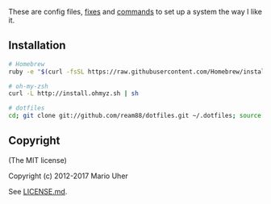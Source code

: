 These are config files, [fixes](Fixes.md) and [commands](Commands.md) to set up a system the way I like it.

## Installation

```sh
# Homebrew
ruby -e "$(curl -fsSL https://raw.githubusercontent.com/Homebrew/install/master/install)"

# oh-my-zsh
curl -L http://install.ohmyz.sh | sh

# dotfiles
cd; git clone git://github.com/ream88/dotfiles.git ~/.dotfiles; source ~/.dotfiles/bootstrap.sh
```

## Copyright

(The MIT license)

Copyright (c) 2012-2017 Mario Uher

See [LICENSE.md](LICENSE.md).
